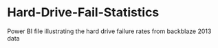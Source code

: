 # Hard-Drive-Fail-Statistics
Power BI file illustrating the hard drive failure rates from backblaze 2013 data
